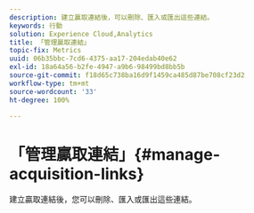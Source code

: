 ```yaml
---
description: 建立贏取連結後，可以刪除、匯入或匯出這些連結。
keywords: 行動
solution: Experience Cloud,Analytics
title: 「管理贏取連結」
topic-fix: Metrics
uuid: 06b35bbc-7cd6-4375-aa17-204edab40e62
exl-id: 18a64a56-b2fe-4947-a9b6-98499bd8bb5b
source-git-commit: f18d65c738ba16d9f1459ca485d87be708cf23d2
workflow-type: tm+mt
source-wordcount: '33'
ht-degree: 100%

---
```


# 「管理贏取連結」{#manage-acquisition-links}

建立贏取連結後，您可以刪除、匯入或匯出這些連結。
